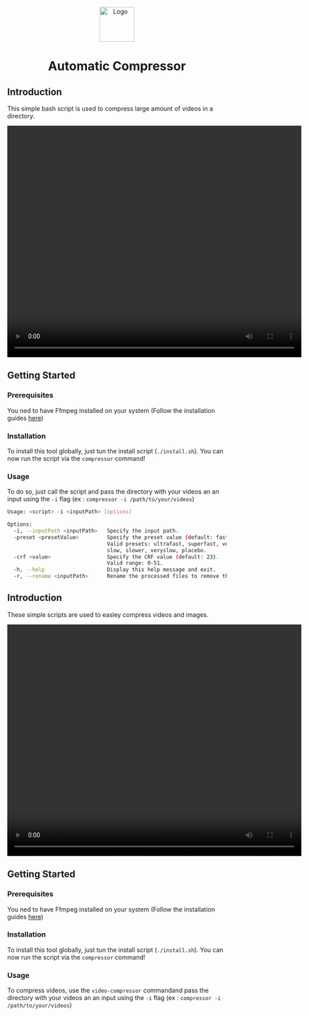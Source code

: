 
<br/>
<div align="center">
  <img src="https://upload.wikimedia.org/wikipedia/commons/thumb/7/76/FFmpeg_icon.svg/1200px-FFmpeg_icon.svg.png" alt="Logo" width="80" height="80">
  <h1 align="center">Automatic Compressor</h1>
</div>

## Introduction
This simple bash script is used to compress large amount of videos in a directory.
<div align="center">
  <video src="./ressources/exemple.mp4" width="676" height="532" controls></video>
</div>

## Getting Started
### Prerequisites
You ned to have Ffmpeg installed on your system (Follow the installation guides [here](https://www.ffmpeg.org/download.html))

### Installation
To install this tool globally, just tun the install script (`./install.sh`). You can now run the script via the `compressor` command!

### Usage
To do so, just call the script and pass the directory with your videos an an input using the `-i` flag (ex : `compressor -i /path/to/your/videos`)

```sh
Usage: <script> -i <inputPath> [options]

Options:
  -i, --inputPath <inputPath>   Specify the input path.
  -preset <presetValue>         Specify the preset value (default: fast).
                                Valid presets: ultrafast, superfast, veryfast, faster, fast, medium,
                                slow, slower, veryslow, placebo.
  -crf <value>                  Specify the CRF value (default: 23).
                                Valid range: 0-51.
  -h, --help                    Display this help message and exit.
  -r, --rename <inputPath>      Rename the processed files to remove the trailing "-p" in their name.
```


## Introduction
These simple scripts are used to easley compress videos and images.
<div align="center">
  <video src="./ressources/exemple.mp4" width="676" height="532" controls></video>
</div>

## Getting Started
### Prerequisites
You ned to have Ffmpeg installed on your system (Follow the installation guides [here](https://www.ffmpeg.org/download.html))

### Installation
To install this tool globally, just tun the install script (`./install.sh`). You can now run the script via the `compressor` command!

### Usage
To compress videos, use the `video-compressor` commandand pass the directory with your videos an an input using the `-i` flag (ex : `compressor -i /path/to/your/videos`)
